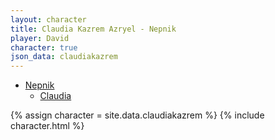 ```yaml
---
layout: character
title: Claudia Kazrem Azryel - Nepnik
player: David
character: true
json_data: claudiakazrem
---
```


<div class="character-links subcharacter">
  <ul>
    <li>
      <a href="../../">Nepnik</a>
      <ul>
        <li><a href="../">Claudia</a></li>
      </ul>
    </li>
    </ul>
</div>

{% assign character = site.data.claudiakazrem %}
{% include character.html %}